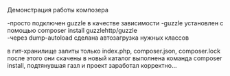 Демонстрация работы композера

-просто подключен guzzle в качестве зависимости
-guzzle установлен с помощью composer install guzzlehttp/guzzle  
-через dump-autoload сделана автозагрузка нужных классов

в гит-хранилище залиты только index.php, composer.json, composer.lock
после этого они скачены в новый каталог
выполнена команда composer install, подтянувшая газл 
и проект заработал корректно...



